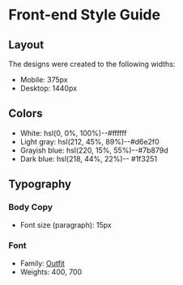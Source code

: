 # Front-end Style Guide

## Layout

The designs were created to the following widths:

- Mobile: 375px
- Desktop: 1440px

## Colors

- White: hsl(0, 0%, 100%)--#ffffff
- Light gray: hsl(212, 45%, 89%)--#d6e2f0
- Grayish blue: hsl(220, 15%, 55%)--#7b879d
- Dark blue: hsl(218, 44%, 22%)-- #1f3251

## Typography

### Body Copy

- Font size (paragraph): 15px

### Font

- Family: [Outfit](https://fonts.google.com/specimen/Outfit)
- Weights: 400, 700
